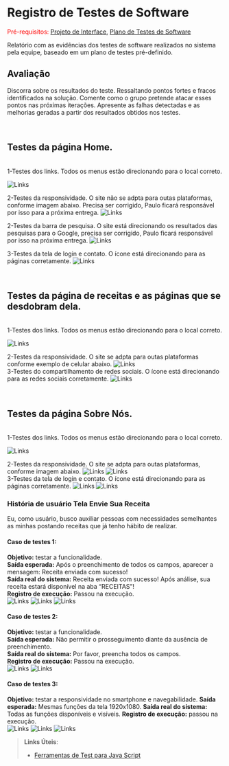 # Registro de Testes de Software

<span style="color:red">Pré-requisitos: <a href="3-Projeto de Interface.md"> Projeto de Interface</a></span>, <a href="8-Plano de Testes de Software.md"> Plano de Testes de Software</a>

Relatório com as evidências dos testes de software realizados no sistema pela equipe, baseado em um plano de testes pré-definido.

## Avaliação

Discorra sobre os resultados do teste. Ressaltando pontos fortes e fracos identificados na solução. Comente como o grupo pretende atacar esses pontos nas próximas iterações. Apresente as falhas detectadas e as melhorias geradas a partir dos resultados obtidos nos testes.

<br>
<h2>Testes da página Home. </h2>
<br> 1-Testes dos links. Todos os menus estão direcionando para o local correto.</br>

![Links](../resource/img/home.png)

2-Testes da responsividade.
O site não se adpta para outas plataformas, conforme imagem abaixo. Precisa ser corrigido, Paulo ficará responsável
por isso para a próxima entrega. 
![Links](../resource/img/homerespon.png)
<br>

2-Testes da barra de pesquisa.
O site está direcionando os resultados das pesquisas para o Google, precisa ser 
corrigido, Paulo ficará responsável por isso na próxima entrega.
![Links](../resource/img/pesquisa.png)

 3-Testes da tela de login e contato.
O ícone está direcionando para as páginas corretamente.
![Links](../resource/img/homeloginecontato.png)



<br>
<h2>Testes da página de receitas e as páginas que se desdobram dela. </h2>
<br> 1-Testes dos links. Todos os menus estão direcionando para o local correto. 

![Links](../resource/img/linkreceita.png)

 2-Testes da responsividade.
O site se adpta para outas plataformas conforme exemplo de celular abaixo.
 ![Links](../resource/img/telefone.png)
<br> 3-Testes do compartilhamento de redes sociais.
O ícone está direcionando para as redes sociais corretamente.
 ![Links](../resource/img/redesociais.png)
</br>

<br>
<h2>Testes da página Sobre Nós. </h2>
<br> 1-Testes dos links. Todos os menus estão direcionando para o local correto. 

![Links](../resource/img/linksobrenos.png)

2-Testes da responsividade.
O site se adpta para outas plataformas, conforme imagem abaixo.
![Links](../resource/img/sobrenosresp.png)
![Links](../resource/img/sobrenosresp2.png)
<br> 3-Testes da tela de login e contato.
O ícone está direcionando para as páginas corretamente.
![Links](../resource/img/login01.png)
![Links](../resource/img/contato.png)
</br>

### História de usuário Tela Envie Sua Receita <br>

Eu, como usuário, busco auxiliar pessoas com necessidades semelhantes as minhas postando receitas que já tenho hábito de realizar.
<br>

#### Caso de testes 1:
**Objetivo:** testar a funcionalidade.<br>
**Saída esperada:** Após o preenchimento de todos os campos, aparecer a mensagem: Receita enviada com sucesso!<br>
**Saída real do sistema:** Receita enviada com sucesso! Após análise, sua receita estará disponível na aba “RECEITAS”!<br>
**Registro de execução:** Passou na execução.<br>
![Links](../resource/img/TesteEnvie1.png)
![Links](../resource/img/TesteEnvie2.png)
![Links](../resource/img/TesteEnvie6.png)

#### Caso de testes 2:
**Objetivo:** testar a funcionalidade. <br>
**Saída esperada:** Não permitir o prosseguimento diante da ausência de preenchimento.<br> 
**Saída real do sistema:** Por favor, preencha todos os campos.<br>
**Registro de execução:** Passou na execução.<br>
![Links](../resource/img/TesteEnvie3.png)
![Links](../resource/img/TesteEnvie7.png)
 
#### Caso de testes 3:
**Objetivo:** testar a responsividade no smartphone e navegabilidade.
**Saída esperada:** Mesmas funções da tela 1920x1080.
**Saída real do sistema:** Todas as funções disponíveis e visíveis. 
**Registro de execução:** passou na execução.<br> 
![Links](../resource/img/TesteEnvie1.png)
![Links](../resource/img/TesteEnvie4.png)
![Links](../resource/img/TesteEnvie5.png)






> **Links Úteis**:
> - [Ferramentas de Test para Java Script](https://geekflare.com/javascript-unit-testing/)